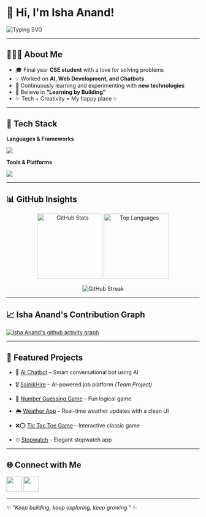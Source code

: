 # 🌟 Hi, I'm Isha Anand!  

<p align="left">
  <img src="https://readme-typing-svg.herokuapp.com?font=Ubuntu&weight=600&size=22&pause=1000&color=58A6FF&center=true&vCenter=true&width=600&lines=Frontend+Developer;Full+Stack+Developer;AI+Enthusiast;Always+Eager+Learning+New+Technology+🚀;Building+Cool+Projects+💡" alt="Typing SVG" />
</p>


---

## 👩🏻‍💻 About Me  

- 🎓 Final year **CSE student** with a love for solving problems  
- 💡 Worked on **AI, Web Development, and Chatbots**  
- 🌱 Continuously learning and experimenting with **new technologies**  
- 🚀 Believe in **“Learning by Building”**  
- ✨ Tech + Creativity = My happy place ✨  

---

## 🔧 Tech Stack  

**Languages & Frameworks**  
<p>
  <img src="https://skillicons.dev/icons?i=java,python,html,css,js,react,bootstrap,mysql,mongodb&perline=6" />
</p>  

**Tools & Platforms**  
<p>
  <img src="https://skillicons.dev/icons?i=vscode,git,github,figma,postman&perline=6" />
</p>

---

## 📊 GitHub Insights  

<p align="center">
  <img src="https://github-readme-stats.vercel.app/api?username=dev-Isha-Anand&show_icons=true&theme=radical" alt="GitHub Stats" height="170px"/>
  <img src="https://github-readme-stats.vercel.app/api/top-langs/?username=dev-Isha-Anand&layout=compact&theme=radical" alt="Top Languages" height="170px"/>
</p>  

<p align="center">
  <img src="https://github-readme-streak-stats.herokuapp.com?user=dev-Isha-Anand&theme=radical&hide_border=false" alt="GitHub Streak" />
</p>

---

## 📈 Isha Anand's Contribution Graph  

[![Isha Anand's github activity graph](https://github-readme-activity-graph.vercel.app/graph?username=dev-Isha-Anand&theme=react-dark)](https://github.com/ashutosh00710/github-readme-activity-graph)

---

## 🚀 Featured Projects  
 
- 🤖 [AI Chatbot](https://github.com/dev-Isha-Anand/Ai_Chatbot) – Smart conversational bot using AI  
- 🎖 [SainikHire](https://github.com/SHRISTI-125/SainikHire) – AI-powered job platform *(Team Project)* 

- 🔢 [Number Guessing Game](https://github.com/dev-Isha-Anand/Number-Guessing-Game) – Fun logical game  
- 🌦️ [Weather App](https://github.com/dev-Isha-Anand/Weather-App) – Real-time weather updates with a clean UI  
- ❌⭕ [Tic Tac Toe Game](https://github.com/dev-Isha-Anand/tic-tac-toe-game) – Interactive classic game
- ⏱ [Stopwatch](https://github.com/dev-Isha-Anand/Stopwatch-web-page) – Elegant stopwatch app  

---

## 🌐 Connect with Me  

<p>
  <a href="https://github.com/dev-Isha-Anand"><img src="https://skillicons.dev/icons?i=github" height="40"/></a>
  <a href="https://www.linkedin.com/in/isha-anand-205a432b7"><img src="https://skillicons.dev/icons?i=linkedin" height="40"/></a>
</p>

---

✨ *“Keep building, keep exploring, keep growing.”* ✨  

